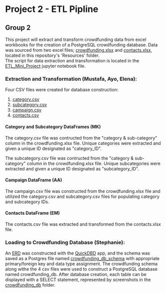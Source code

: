 # Project 2 - ETL Pipline
## Group 2

This project will extract and transform crowdfunding data from excel workbooks for the creation of a PostgreSQL crowdfunding database.
Data was sourced from two excel files; [crowdfunding.xlsx](Resources/crowdfunding.xlsx) and [contacts.xlsx](Resources/contacts.xlsx), located in this repository's 'Resources' folder.  
The script for data extraction and transformation is located in the [ETL_Mini_Project](ETL_Mini_Project_AAfolabi_MKhan_EMaksimova_SLaBelle.ipynb) jupyter notebook file. 

### Extraction and Transformation (Mustafa, Ayo, Elena):

Four CSV files were created for database construction:
1. [category.csv](Resources/category.csv) 
2. [subcategory.csv](Resources/subcategory.csv) 
3. [campaign.csv](Resources/campaign.csv) 
4. [contacts.csv](Resources/contacts.csv) 
   
#### Category and Subcategory DataFrames (MK)
The category.csv file was contructed from the "category & sub-category" column in the crowdfunding.xlsx file.  Unique categories were extracted and given a unique ID designated as "category_ID".  

The subcategory.csv file was contructed from the "category & sub-category" column in the crowdfunding.xlsx file.  Unique subcategories were extracted and given a unique ID designated as "subcategory_ID".  

#### Campaign DataFrame (AA)
The campaign.csv file was constructed from the crowdfunding.xlsx file and utilized the category.csv and subcategory.csv files for populating category and subcategory IDs.  

#### Contacts DataFrame (EM)
The contacts.csv file was extracted and transformed from the contacts.xlsx file.  

### Loading to Crowdfunding Database (Stephanie):

An [ERD](Resources/ERD) was constructed with the [QuickDBD](https://www.quickdatabasediagrams.com/) app, and the schema was saved as a Postgres file named [crowdfunding_db_schema](crowdfunding_db_schema.sql) with appropriate primary/foreign key and data type assignment.
The crowdfunding schema along withe the 4 csv files were used to construct a PostgreSQL database named crowdfunding_db.  After database creation, each table can be displayed with a SELECT statement, represented by screenshots in the [crowdfunding_db](crowdfunding_db) folder.

